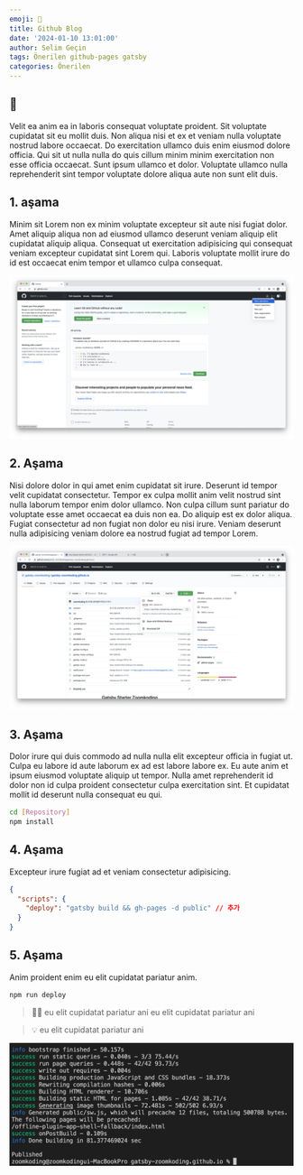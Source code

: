 ```yaml
---
emoji: 🔮
title: Github Blog
date: '2024-01-10 13:01:00'
author: Selim Geçin
tags: Önerilen github-pages gatsby
categories: Önerilen
---
```


## 👋

Velit ea anim ea in laboris consequat voluptate proident. Sit voluptate cupidatat sit eu mollit duis. Non aliqua nisi et ex et veniam nulla voluptate nostrud labore occaecat. Do exercitation ullamco duis enim eiusmod dolore officia. Qui sit ut nulla nulla do quis cillum minim minim exercitation non esse officia occaecat. Sunt ipsum ullamco et dolor. Voluptate ullamco nulla reprehenderit sint tempor voluptate dolore aliqua aute non sunt elit duis.

## 1. aşama

Minim sit Lorem non ex minim voluptate excepteur sit aute nisi fugiat dolor. Amet aliquip aliqua non ad eiusmod ullamco deserunt veniam aliquip elit cupidatat aliquip aliqua. Consequat ut exercitation adipisicing qui consequat veniam excepteur cupidatat sint Lorem qui. Laboris voluptate mollit irure do id est occaecat enim tempor et ullamco culpa consequat.

![github-blog.png](github-blog.png)

## 2. Aşama

Nisi dolore dolor in qui amet enim cupidatat sit irure. Deserunt id tempor velit cupidatat consectetur. Tempor ex culpa mollit anim velit nostrud sint nulla laborum tempor enim dolor ullamco. Non culpa cillum sunt pariatur do voluptate esse amet occaecat ea duis non ea. Do aliquip est ex dolor aliqua. Fugiat consectetur ad non fugiat non dolor eu nisi irure. Veniam deserunt nulla adipisicing veniam dolore ea nostrud fugiat ad tempor Lorem.

![github-blog-4.png](github-blog-4.png)

## 3. Aşama

Dolor irure qui duis commodo ad nulla nulla elit excepteur officia in fugiat ut. Culpa eu labore id aute laborum ex ad est labore labore ex. Eu aute anim et ipsum eiusmod voluptate aliquip ut tempor. Nulla amet reprehenderit id dolor non id culpa proident consectetur culpa exercitation sint. Et cupidatat mollit id deserunt nulla consequat eu qui.

```bash
cd [Repository]
npm install
```

## 4. Aşama

Excepteur irure fugiat ad et veniam consectetur adipisicing.


```json
{
  "scripts": {
    "deploy": "gatsby build && gh-pages -d public" // 추가
  }
}
```

## 5. Aşama

Anim proident enim eu elit cupidatat pariatur anim.

```bash
npm run deploy
```


> 🙋‍♂️ eu elit cupidatat pariatur ani
> eu elit cupidatat pariatur ani

> 💡 eu elit cupidatat pariatur ani

![github-blog-5.png](github-blog-5.png)